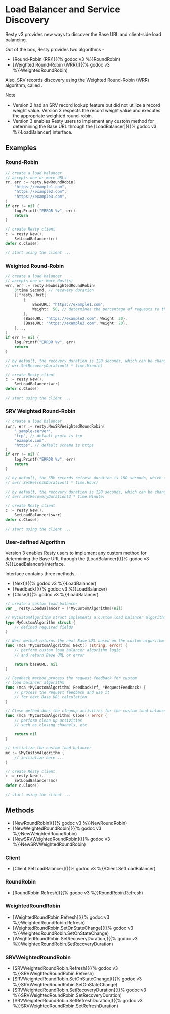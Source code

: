 
# Load Balancer and Service Discovery

Resty v3 provides new ways to discover the Base URL and client-side load balancing.

Out of the box, Resty provides two algorithms -

* [Round-Robin (RR)]({{% godoc v3 %}}RoundRobin)
* [Weighted Round-Robin (WRR)]({{% godoc v3 %}}WeightedRoundRobin)

Also, SRV records discovery using the Weighted Round-Robin (WRR) algorithm, called []().

> [!NOTE]
> * Version 2 had an SRV record lookup feature but did not utilize a record weight value. Version 3 respects the record weight value and executes the appropriate weighted round-robin.
> * Version 3 enables Resty users to implement any custom method for determining the Base URL through the [LoadBalancer]({{% godoc v3 %}}LoadBalancer) interface.

## Examples

### Round-Robin

```go
// create a load balancer
// accepts one or more URLs
rr, err := resty.NewRoundRobin(
    "https://example1.com",
    "https://example2.com",
    "https://example3.com",
)
if err != nil {
    log.Printf("ERROR %v", err)
    return
}

// create Resty client
c := resty.New().
    SetLoadBalancer(rr)
defer c.Close()

// start using the client ...
```

### Weighted Round-Robin

```go
// create a load balancer
// accepts one or more Host(s)
wrr, err := resty.NewWeightedRoundRobin(
    3*time.Second, // recovery duration
    []*resty.Host{
        {
            BaseURL: "https://example1.com",
            Weight:  50, // determines the percentage of requests to this host
        },
        {BaseURL: "https://example2.com", Weight: 30},
        {BaseURL: "https://example3.com", Weight: 20},
    }...,
)
if err != nil {
    log.Printf("ERROR %v", err)
    return
}

// by default, the recovery duration is 120 seconds, which can be changed as follows
// wrr.SetRecoveryDuration(3 * time.Minute)

// create Resty client
c := resty.New().
    SetLoadBalancer(wrr)
defer c.Close()

// start using the client ...
```

### SRV Weighted Round-Robin

```go
// create a load balancer
swrr, err := resty.NewSRVWeightedRoundRobin(
    "_sample-server",
    "tcp", // default proto is tcp
    "example.com",
    "https", // default scheme is https
)
if err != nil {
    log.Printf("ERROR %v", err)
    return
}

// by default, the SRV records refresh duration is 180 seconds, which can be changed as follows
// swrr.SetRefreshDuration(1 * time.Hour)

// by default, the recovery duration is 120 seconds, which can be changed as follows
// swrr.SetRecoveryDuration(3 * time.Minute)

// create Resty client
c := resty.New().
    SetLoadBalancer(swrr)
defer c.Close()

// start using the client ...
```

### User-defined Algorithm

Version 3 enables Resty users to implement any custom method for determining the Base URL through the [LoadBalancer]({{% godoc v3 %}}LoadBalancer) interface.

Interface contains three methods -

* [Next]({{% godoc v3 %}}LoadBalancer)
* [Feedback]({{% godoc v3 %}}LoadBalancer)
* [Close]({{% godoc v3 %}}LoadBalancer)

```go
// create a custom load balancer
var _ resty.LoadBalancer = (*MyCustomAlgorithm)(nil)

// MyCustomAlgorithm struct implements a custom load balancer algorithm
type MyCustomAlgorithm struct {
	// defined required fields
}

// Next method returns the next Base URL based on the custom algorithm
func (mca *MyCustomAlgorithm) Next() (string, error) {
    // perform custom load balancer algorithm logic
    // and return Base URL or error

	return baseURL, nil
}

// Feedback method process the request feedback for custom
// load balancer algorithm
func (mca *MyCustomAlgorithm) Feedback(rf_ *RequestFeedback) {
    // process the request feedback and use it
    // for next Base URL calculation
}

// Close method does the cleanup activities for the custom load balancer
func (mca *MyCustomAlgorithm) Close() error {
    // perform clean up activities
    // such as closing channels, etc.

    return nil
}

// initialize the custom load balancer
mc := &MyCustomAlgorithm {
    // initialize here ...
}

// create Resty client
c := resty.New().
    SetLoadBalancer(mc)
defer c.Close()

// start using the client ...
```

## Methods

* [NewRoundRobin]({{% godoc v3 %}}NewRoundRobin)
* [NewWeightedRoundRobin]({{% godoc v3 %}}NewWeightedRoundRobin)
* [NewSRVWeightedRoundRobin]({{% godoc v3 %}}NewSRVWeightedRoundRobin)

### Client

* [Client.SetLoadBalancer]({{% godoc v3 %}}Client.SetLoadBalancer)

### RoundRobin

* [RoundRobin.Refresh]({{% godoc v3 %}}RoundRobin.Refresh)

### WeightedRoundRobin

* [WeightedRoundRobin.Refresh]({{% godoc v3 %}}WeightedRoundRobin.Refresh)
* [WeightedRoundRobin.SetOnStateChange]({{% godoc v3 %}}WeightedRoundRobin.SetOnStateChange)
* [WeightedRoundRobin.SetRecoveryDuration]({{% godoc v3 %}}WeightedRoundRobin.SetRecoveryDuration)


### SRVWeightedRoundRobin

* [SRVWeightedRoundRobin.Refresh]({{% godoc v3 %}}SRVWeightedRoundRobin.Refresh)
* [SRVWeightedRoundRobin.SetOnStateChange]({{% godoc v3 %}}SRVWeightedRoundRobin.SetOnStateChange)
* [SRVWeightedRoundRobin.SetRecoveryDuration]({{% godoc v3 %}}SRVWeightedRoundRobin.SetRecoveryDuration)
* [SRVWeightedRoundRobin.SetRefreshDuration]({{% godoc v3 %}}SRVWeightedRoundRobin.SetRefreshDuration)
